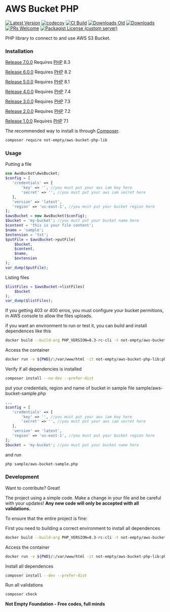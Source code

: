 # AWS Bucket PHP

[![Latest Version](https://img.shields.io/github/v/release/not-empty/aws-bucket-php-lib.svg?style=flat-square)](https://github.com/not-empty/aws-bucket-php-lib/releases)
[![codecov](https://codecov.io/gh/not-empty/aws-bucket-php-lib/graph/badge.svg?token=AEMV163UW6)](https://codecov.io/gh/not-empty/aws-bucket-php-lib)
[![CI Build](https://img.shields.io/github/actions/workflow/status/not-empty/aws-bucket-php-lib/php.yml)](https://github.com/not-empty/aws-bucket-php-lib/actions/workflows/php.yml)
[![Downloads Old](https://img.shields.io/packagist/dt/kiwfy/aws-bucket-php?logo=old&label=downloads%20legacy)](https://packagist.org/packages/kiwfy/aws-bucket-php)
[![Downloads](https://img.shields.io/packagist/dt/not-empty/aws-bucket-php-lib?logo=old&label=downloads)](https://packagist.org/packages/not-empty/aws-bucket-php-lib)
[![PRs Welcome](https://img.shields.io/badge/PRs-welcome-brightgreen.svg?style=flat-square)](http://makeapullrequest.com)
[![Packagist License (custom server)](https://img.shields.io/packagist/l/not-empty/aws-bucket-php-lib)](https://github.com/not-empty/aws-bucket-php-lib/blob/master/LICENSE)

PHP library to connect to and use AWS S3 Bucket.

### Installation

[Release 7.0.0](https://github.com/not-empty/aws-bucket-php-lib/releases/tag/7.0.0) Requires [PHP](https://php.net) 8.3

[Release 6.0.0](https://github.com/not-empty/aws-bucket-php-lib/releases/tag/6.0.0) Requires [PHP](https://php.net) 8.2

[Release 5.0.0](https://github.com/not-empty/aws-bucket-php-lib/releases/tag/5.0.0) Requires [PHP](https://php.net) 8.1

[Release 4.0.0](https://github.com/not-empty/aws-bucket-php-lib/releases/tag/4.0.0) Requires [PHP](https://php.net) 7.4

[Release 3.0.0](https://github.com/not-empty/aws-bucket-php-lib/releases/tag/2.0.0) Requires [PHP](https://php.net) 7.3

[Release 2.0.0](https://github.com/not-empty/aws-bucket-php-lib/releases/tag/2.0.0) Requires [PHP](https://php.net) 7.2

[Release 1.0.0](https://github.com/not-empty/aws-bucket-php-lib/releases/tag/1.0.0) Requires [PHP](https://php.net) 7.1

The recommended way to install is through [Composer](https://getcomposer.org/).

```sh
composer require not-empty/aws-bucket-php-lib
```

### Usage

Putting a file

```php
use AwsBucket\AwsBucket;
$config = [
   'credentials' => [
       'key' => '', //you must put your aws iam key here
       'secret' => '', //you must put your aws iam secret here
   ],
   'version' => 'latest',
   'region' => 'us-east-1', //you must put your bucket region here
];
$awsBucket = new AwsBucket($config);
$bucket = 'my-bucket'; //you must put your bucket name here
$content = 'this is your file content';
$name = 'sample';
$extension = 'txt';
$putFile = $awsBucket->putFile(
    $bucket,
    $content,
    $name,
    $extension
);
var_dump($putFile);
```

Listing files

```php
$listFiles = $awsBucket->listFiles(
    $bucket
);
var_dump($listFiles);
```

If you getting 403 or 400 erros, you must configure your bucket permitions, in AWS console to allow the files uploads.

if you want an environment to run or test it, you can build and install dependences like this

```sh
docker build --build-arg PHP_VERSION=8.3-rc-cli -t not-empty/aws-bucket-php-lib:php83 -f contrib/Dockerfile .
```

Access the container
```sh
docker run -v ${PWD}/:/var/www/html -it not-empty/aws-bucket-php-lib:php83 bash
```

Verify if all dependencies is installed
```sh
composer install --no-dev --prefer-dist
```

put your credentials, region and name of bucket in sample file sample/aws-bucket-sample.php
```php
...
$config = [
   'credentials' => [
       'key' => '', //you must put your aws iam key here
       'secret' => '', //you must put your aws iam secret here
   ],
   'version' => 'latest',
   'region' => 'us-east-1', //you must put your bucket region here
];
$bucket = 'my-bucket'; //you must put your bucket name here
```

and run
```sh
php sample/aws-bucket-sample.php
```

### Development

Want to contribute? Great!

The project using a simple code.
Make a change in your file and be careful with your updates!
**Any new code will only be accepted with all validations.**

To ensure that the entire project is fine:

First you need to building a correct environment to install all dependences

```sh
docker build --build-arg PHP_VERSION=8.3-rc-cli -t not-empty/aws-bucket-php-lib:php83 -f contrib/Dockerfile .
```

Access the container
```sh
docker run -v ${PWD}/:/var/www/html -it not-empty/aws-bucket-php-lib:php83 bash
```

Install all dependences
```sh
composer install --dev --prefer-dist
```

Run all validations
```sh
composer check
```

**Not Empty Foundation - Free codes, full minds**
